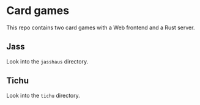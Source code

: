 # Card games

This repo contains two card games with a Web frontend and a Rust server.

## Jass

Look into the `jasshaus` directory.

## Tichu

Look into the `tichu` directory.
